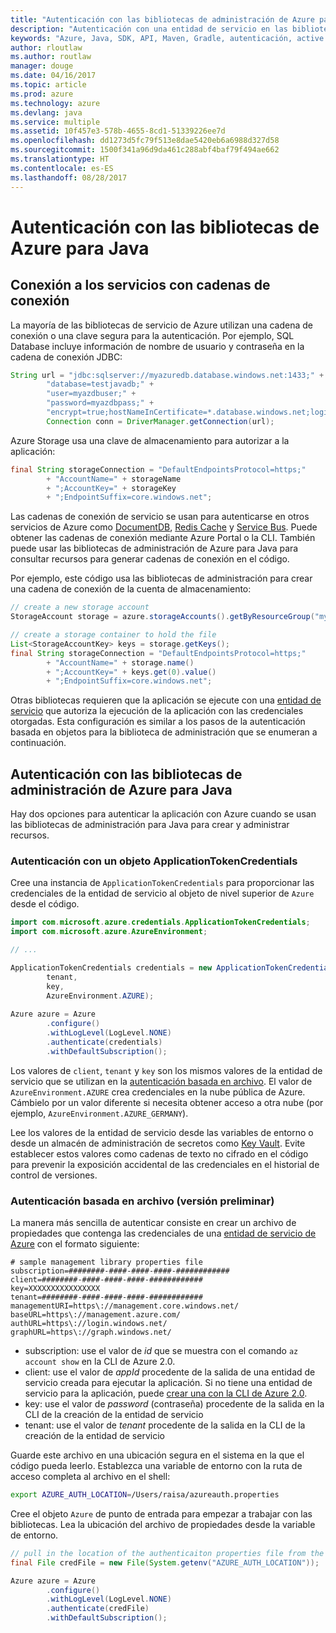 ```yaml
---
title: "Autenticación con las bibliotecas de administración de Azure para Java"
description: "Autenticación con una entidad de servicio en las bibliotecas de administración de Azure para Java"
keywords: "Azure, Java, SDK, API, Maven, Gradle, autenticación, active directory, entidad de servicio"
author: rloutlaw
ms.author: routlaw
manager: douge
ms.date: 04/16/2017
ms.topic: article
ms.prod: azure
ms.technology: azure
ms.devlang: java
ms.service: multiple
ms.assetid: 10f457e3-578b-4655-8cd1-51339226ee7d
ms.openlocfilehash: dd1273d5fc79f513e8dae5420eb6a6988d327d58
ms.sourcegitcommit: 1500f341a96d9da461c288abf4baf79f494ae662
ms.translationtype: HT
ms.contentlocale: es-ES
ms.lasthandoff: 08/28/2017
---
```

# <a name="authenticate-with-the-azure-libraries-for-java"></a>Autenticación con las bibliotecas de Azure para Java 

## <a name="connect-to-services-with-connection-strings"></a>Conexión a los servicios con cadenas de conexión

La mayoría de las bibliotecas de servicio de Azure utilizan una cadena de conexión o una clave segura para la autenticación. Por ejemplo, SQL Database incluye información de nombre de usuario y contraseña en la cadena de conexión JDBC:

```java
String url = "jdbc:sqlserver://myazuredb.database.windows.net:1433;" + 
        "database=testjavadb;" + 
        "user=myazdbuser;" +
        "password=myazdbpass;" +
        "encrypt=true;hostNameInCertificate=*.database.windows.net;loginTimeout=30;";
        Connection conn = DriverManager.getConnection(url);
```

Azure Storage usa una clave de almacenamiento para autorizar a la aplicación:

```java
final String storageConnection = "DefaultEndpointsProtocol=https;"
        + "AccountName=" + storageName 
        + ";AccountKey=" + storageKey
        + ";EndpointSuffix=core.windows.net";
```

Las cadenas de conexión de servicio se usan para autenticarse en otros servicios de Azure como [DocumentDB](https://docs.microsoft.com/azure/documentdb/documentdb-java-application#a-iduseserviceastep-4-using-the-documentdb-service-in-a-java-application), [Redis Cache](https://docs.microsoft.com/azure/redis-cache/cache-java-get-started) y [Service Bus](https://docs.microsoft.com/azure/service-bus-messaging/service-bus-java-how-to-use-queues). Puede obtener las cadenas de conexión mediante Azure Portal o la CLI.  También puede usar las bibliotecas de administración de Azure para Java para consultar recursos para generar cadenas de conexión en el código. 

Por ejemplo, este código usa las bibliotecas de administración para crear una cadena de conexión de la cuenta de almacenamiento:

```java
// create a new storage account
StorageAccount storage = azure.storageAccounts().getByResourceGroup("myResourceGroup","myStorageAccount");

// create a storage container to hold the file
List<StorageAccountKey> keys = storage.getKeys();
final String storageConnection = "DefaultEndpointsProtocol=https;"
        + "AccountName=" + storage.name()
        + ";AccountKey=" + keys.get(0).value()
        + ";EndpointSuffix=core.windows.net";
```

Otras bibliotecas requieren que la aplicación se ejecute con una [entidad de servicio](https://docs.microsoft.com/azure/active-directory/develop/active-directory-application-objects) que autoriza la ejecución de la aplicación con las credenciales otorgadas. Esta configuración es similar a los pasos de la autenticación basada en objetos para la biblioteca de administración que se enumeran a continuación.

<a name="mgmt-auth"></a>

##  <a name="authenticate-with-the-azure-management-libraries-for-java"></a>Autenticación con las bibliotecas de administración de Azure para Java

Hay dos opciones para autenticar la aplicación con Azure cuando se usan las bibliotecas de administración para Java para crear y administrar recursos.

### <a name="authenticate-with-an-applicationtokencredentials-object"></a>Autenticación con un objeto ApplicationTokenCredentials

Cree una instancia de `ApplicationTokenCredentials` para proporcionar las credenciales de la entidad de servicio al objeto de nivel superior de `Azure` desde el código.

```java
import com.microsoft.azure.credentials.ApplicationTokenCredentials;
import com.microsoft.azure.AzureEnvironment;

// ...

ApplicationTokenCredentials credentials = new ApplicationTokenCredentials(client, 
        tenant,
        key, 
        AzureEnvironment.AZURE);
        
Azure azure = Azure
        .configure()
        .withLogLevel(LogLevel.NONE)
        .authenticate(credentials)
        .withDefaultSubscription();
```

Los valores de `client`, `tenant` y `key` son los mismos valores de la entidad de servicio que se utilizan en la [autenticación basada en archivo](#mgmt-file). El valor de `AzureEnvironment.AZURE` crea credenciales en la nube pública de Azure. Cámbielo por un valor diferente si necesita obtener acceso a otra nube (por ejemplo, `AzureEnvironment.AZURE_GERMANY`).  

 Lee los valores de la entidad de servicio desde las variables de entorno o desde un almacén de administración de secretos como [Key Vault](/azure/key-vault/key-vault-whatis.md). Evite establecer estos valores como cadenas de texto no cifrado en el código para prevenir la exposición accidental de las credenciales en el historial de control de versiones.   

<a name="mgmt-file"></a>

### <a name="file-based-authentication-preview"></a>Autenticación basada en archivo (versión preliminar)

La manera más sencilla de autenticar consiste en crear un archivo de propiedades que contenga las credenciales de una [entidad de servicio de Azure](https://docs.microsoft.com/azure/active-directory/develop/active-directory-application-objects) con el formato siguiente:

```text
# sample management library properties file
subscription=########-####-####-####-############
client=########-####-####-####-############
key=XXXXXXXXXXXXXXXX
tenant=########-####-####-####-############
managementURI=https\://management.core.windows.net/
baseURL=https\://management.azure.com/
authURL=https\://login.windows.net/
graphURL=https\://graph.windows.net/
```

- subscription: use el valor de *id* que se muestra con el comando `az account show` en la CLI de Azure 2.0.
- client: use el valor de *appId* procedente de la salida de una entidad de servicio creada para ejecutar la aplicación. Si no tiene una entidad de servicio para la aplicación, puede [crear una con la CLI de Azure 2.0](https://docs.microsoft.com/cli/azure/create-an-azure-service-principal-azure-cli).
- key: use el valor de *password* (contraseña) procedente de la salida en la CLI de la creación de la entidad de servicio 
- tenant: use el valor de *tenant* procedente de la salida en la CLI de la creación de la entidad de servicio

Guarde este archivo en una ubicación segura en el sistema en la que el código pueda leerlo. Establezca una variable de entorno con la ruta de acceso completa al archivo en el shell:

```bash
export AZURE_AUTH_LOCATION=/Users/raisa/azureauth.properties
```

Cree el objeto `Azure` de punto de entrada para empezar a trabajar con las bibliotecas. Lea la ubicación del archivo de propiedades desde la variable de entorno.

```java
// pull in the location of the authenticaiton properties file from the environment 
final File credFile = new File(System.getenv("AZURE_AUTH_LOCATION"));

Azure azure = Azure
        .configure()
        .withLogLevel(LogLevel.NONE)
        .authenticate(credFile)
        .withDefaultSubscription();
```



